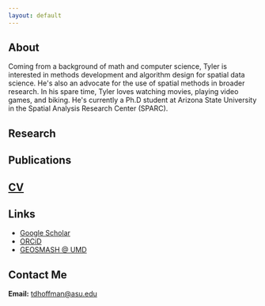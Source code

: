 ```yaml
---
layout: default
---
```


## About
Coming from a background of math and computer science, Tyler is interested in methods development and algorithm design for spatial data science. He's also an advocate for the use of spatial methods in broader research. In his spare time, Tyler loves watching movies, playing video games, and biking. He's currently a Ph.D student at Arizona State University in the Spatial Analysis Research Center (SPARC). 

## Research


## Publications


## [CV](assets/pdf/cv.pdf)

## Links
- [Google Scholar](https://scholar.google.com/citations?hl=en&user=2LWJlLMAAAAJ)
- [ORCiD](https://orcid.org/0000-0002-0012-3794)
- [GEOSMASH @ UMD](example.com)

## Contact Me
**Email:** [tdhoffman@asu.edu](mailto:tdhoffman@asu.edu)
